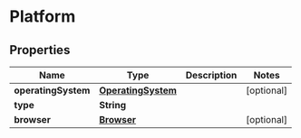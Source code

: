 

# Platform


## Properties

| Name | Type | Description | Notes |
|------------ | ------------- | ------------- | -------------|
|**operatingSystem** | [**OperatingSystem**](OperatingSystem.md) |  |  [optional] |
|**type** | **String** |  |  |
|**browser** | [**Browser**](Browser.md) |  |  [optional] |



